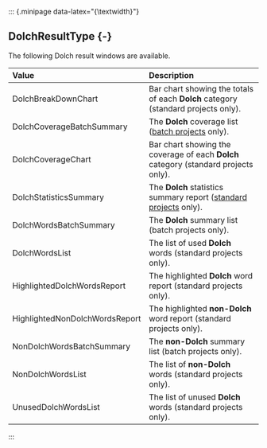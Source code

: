 ::: {.minipage data-latex="{\textwidth}"}
## DolchResultType {-}

The following Dolch result windows are available.

**Value**   |   **Description**
| :-- | :-- |
DolchBreakDownChart   |   Bar chart showing the totals of each **Dolch** category (standard projects only).
DolchCoverageBatchSummary   |   The **Dolch** coverage list ([batch projects](#batchproject) only).
DolchCoverageChart   |   Bar chart showing the coverage of each **Dolch** category (standard projects only).
DolchStatisticsSummary   |   The **Dolch** statistics summary report ([standard projects](#standardproject) only).
DolchWordsBatchSummary   |   The **Dolch** summary list (batch projects only).
DolchWordsList   |   The list of used **Dolch** words (standard projects only).
HighlightedDolchWordsReport   |   The highlighted **Dolch** word report (standard projects only).
HighlightedNonDolchWordsReport   |   The highlighted **non-Dolch** word report (standard projects only).
NonDolchWordsBatchSummary   |   The **non-Dolch** summary list (batch projects only).
NonDolchWordsList   |   The list of **non-Dolch** words (standard projects only).
UnusedDolchWordsList   |   The list of unused **Dolch** words (standard projects only).
:::
